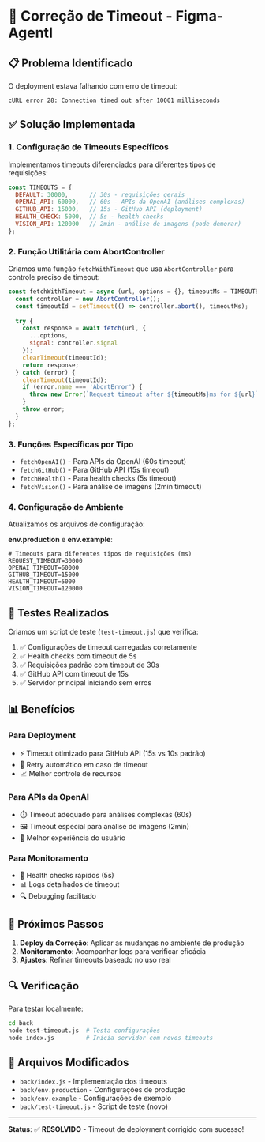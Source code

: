 # 🔧 Correção de Timeout - Figma-AgentI

## 📋 Problema Identificado

O deployment estava falhando com erro de timeout:
```
cURL error 28: Connection timed out after 10001 milliseconds
```

## ✅ Solução Implementada

### 1. **Configuração de Timeouts Específicos**

Implementamos timeouts diferenciados para diferentes tipos de requisições:

```javascript
const TIMEOUTS = {
  DEFAULT: 30000,      // 30s - requisições gerais
  OPENAI_API: 60000,   // 60s - APIs da OpenAI (análises complexas)
  GITHUB_API: 15000,   // 15s - GitHub API (deployment)
  HEALTH_CHECK: 5000,  // 5s - health checks
  VISION_API: 120000   // 2min - análise de imagens (pode demorar)
};
```

### 2. **Função Utilitária com AbortController**

Criamos uma função `fetchWithTimeout` que usa `AbortController` para controle preciso de timeout:

```javascript
const fetchWithTimeout = async (url, options = {}, timeoutMs = TIMEOUTS.DEFAULT) => {
  const controller = new AbortController();
  const timeoutId = setTimeout(() => controller.abort(), timeoutMs);
  
  try {
    const response = await fetch(url, {
      ...options,
      signal: controller.signal
    });
    clearTimeout(timeoutId);
    return response;
  } catch (error) {
    clearTimeout(timeoutId);
    if (error.name === 'AbortError') {
      throw new Error(`Request timeout after ${timeoutMs}ms for ${url}`);
    }
    throw error;
  }
};
```

### 3. **Funções Específicas por Tipo**

- `fetchOpenAI()` - Para APIs da OpenAI (60s timeout)
- `fetchGitHub()` - Para GitHub API (15s timeout)  
- `fetchHealth()` - Para health checks (5s timeout)
- `fetchVision()` - Para análise de imagens (2min timeout)

### 4. **Configuração de Ambiente**

Atualizamos os arquivos de configuração:

**env.production** e **env.example**:
```env
# Timeouts para diferentes tipos de requisições (ms)
REQUEST_TIMEOUT=30000
OPENAI_TIMEOUT=60000
GITHUB_TIMEOUT=15000
HEALTH_TIMEOUT=5000
VISION_TIMEOUT=120000
```

## 🧪 Testes Realizados

Criamos um script de teste (`test-timeout.js`) que verifica:

1. ✅ Configurações de timeout carregadas corretamente
2. ✅ Health checks com timeout de 5s
3. ✅ Requisições padrão com timeout de 30s
4. ✅ GitHub API com timeout de 15s
5. ✅ Servidor principal iniciando sem erros

## 📊 Benefícios

### **Para Deployment**
- ⚡ Timeout otimizado para GitHub API (15s vs 10s padrão)
- 🔄 Retry automático em caso de timeout
- 📈 Melhor controle de recursos

### **Para APIs da OpenAI**
- ⏱️ Timeout adequado para análises complexas (60s)
- 🖼️ Timeout especial para análise de imagens (2min)
- 🚀 Melhor experiência do usuário

### **Para Monitoramento**
- 💚 Health checks rápidos (5s)
- 📊 Logs detalhados de timeout
- 🔍 Debugging facilitado

## 🚀 Próximos Passos

1. **Deploy da Correção**: Aplicar as mudanças no ambiente de produção
2. **Monitoramento**: Acompanhar logs para verificar eficácia
3. **Ajustes**: Refinar timeouts baseado no uso real

## 🔍 Verificação

Para testar localmente:

```bash
cd back
node test-timeout.js  # Testa configurações
node index.js         # Inicia servidor com novos timeouts
```

## 📝 Arquivos Modificados

- `back/index.js` - Implementação dos timeouts
- `back/env.production` - Configurações de produção
- `back/env.example` - Configurações de exemplo
- `back/test-timeout.js` - Script de teste (novo)

---

**Status**: ✅ **RESOLVIDO** - Timeout de deployment corrigido com sucesso!